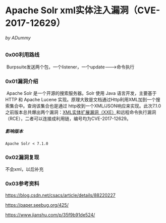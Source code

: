 # Apache Solr xml实体注入漏洞（CVE-2017-12629）

###### by ADummy

### 0x00利用路线

​			Burpsuite发送两个包，一个listener，一个update--->命令执行

### 0x01漏洞介绍			

​			Apache Solr 是一个开源的搜索服务器。Solr 使用 Java 语言开发，主要基于 HTTP 和 Apache Lucene 实现。原理大致是文档通过Http利用XML加到一个搜索集合中。查询该集合也是通过 http收到一个XML/JSON响应来实现。此次7.1.0之前版本总共爆出两个漏洞：[XML实体扩展漏洞（XXE）](https://github.com/vulhub/vulhub/tree/master/solr/CVE-2017-12629-XXE)和远程命令执行漏洞（RCE），二者可以连接成利用链，编号均为CVE-2017-12629。

##### 影响版本

```
Apache Solr < 7.1.0
```

### 0x02漏洞复现

不会xml，以后补充

### 0x03参考资料

https://blog.csdn.net/csacs/article/details/88220227

https://paper.seebug.org/425/

https://www.jianshu.com/p/35f9b91de524/